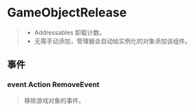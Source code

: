 ﻿# GameObjectRelease
> - Addressables 卸载计数。</br>
> - 无需手动添加，管理器会自动给实例化的对象添加该组件。</br>

## 事件
### event Action<GameObject> RemoveEvent
> 移除游戏对象的事件。